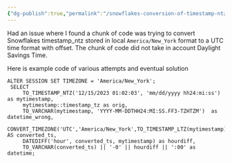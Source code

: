 ```yaml
---
{"dg-publish":true,"permalink":"/snowflakes-conversion-of-timestamp-ntz-to-utc-with-offset/","tags":["snowflakes","dst","timestamp_ntz","utc","SQL"]}
---
```



Had an issue where I found a chunk of code was trying to convert Snowflakes timestamp_ntz stored in local `America/New_York` format to a UTC time format with offset.   The chunk of code did not take in account Daylight Savings Time.

Here is example code of various attempts and eventual solution

```
ALTER SESSION SET TIMEZONE = 'America/New_York';
 SELECT
     TO_TIMESTAMP_NTZ('12/15/2023 01:02:03', 'mm/dd/yyyy hh24:mi:ss') as mytimestamp,
     mytimestamp::timestamp_tz as orig,  
     TO_VARCHAR(mytimestamp, 'YYYY-MM-DDTHH24:MI:SS.FF3-TZHTZM')  as datetime_wrong,
     CONVERT_TIMEZONE('UTC','America/New_York',TO_TIMESTAMP_LTZ(mytimestamp)) AS converted_ts, 
     DATEDIFF('hour', converted_ts, mytimestamp) as hourdiff, 
     TO_VARCHAR(converted_ts) || '-0' || hourdiff || ':00' as datetime;
```

